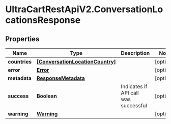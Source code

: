 # UltraCartRestApiV2.ConversationLocationsResponse

## Properties
Name | Type | Description | Notes
------------ | ------------- | ------------- | -------------
**countries** | [**[ConversationLocationCountry]**](ConversationLocationCountry.md) |  | [optional] 
**error** | [**Error**](Error.md) |  | [optional] 
**metadata** | [**ResponseMetadata**](ResponseMetadata.md) |  | [optional] 
**success** | **Boolean** | Indicates if API call was successful | [optional] 
**warning** | [**Warning**](Warning.md) |  | [optional] 


